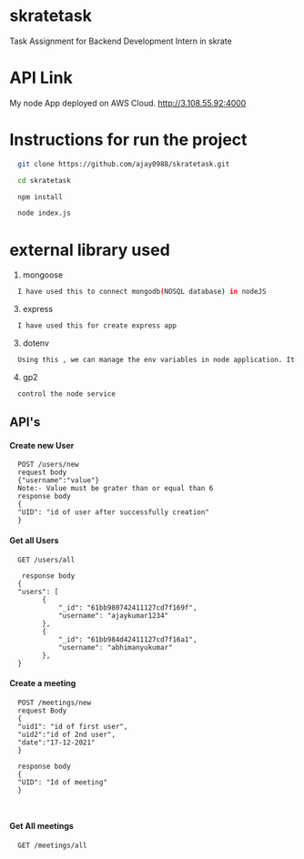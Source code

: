 # skratetask
Task Assignment for Backend Development Intern in skrate

# API Link
My node App deployed on AWS Cloud.
http://3.108.55.92:4000

# Instructions for run the project

```bash
  git clone https://github.com/ajay0988/skratetask.git
```
```bash
  cd skratetask
```
```bash
  npm install
```

```bash
  node index.js
```

# external library used 
1. mongoose
```bash
  I have used this to connect mongodb(NOSQL database) in nodeJS
```
3. express
```bash
  I have used this for create express app
```

3. dotenv
```bash
  Using this , we can manage the env variables in node application. It is work like secret file
```
4. gp2
```bash
  control the node service
```
## API's 

#### Create new User

```http
  POST /users/new
  request body 
  {"username":"value"}
  Note:- Value must be grater than or equal than 6
  response body 
  {
  "UID": "id of user after successfully creation"
  }
```

#### Get all Users

```http
  GET /users/all
  
   response body 
  {
  "users": [
        {
            "_id": "61bb980742411127cd7f169f",
            "username": "ajaykumar1234"
        },
        {
            "_id": "61bb984d42411127cd7f16a1",
            "username": "abhimanyukumar"
        },
  }
```
#### Create a meeting

```http
  POST /meetings/new
  request Body 
  {
  "uid1": "id of first user",
  "uid2":"id of 2nd user",
  "date":"17-12-2021"
  }
  
  response body 
  {
  "UID": "Id of meeting"
  }
  
  
```
#### Get All meetings

```http
  GET /meetings/all
```

